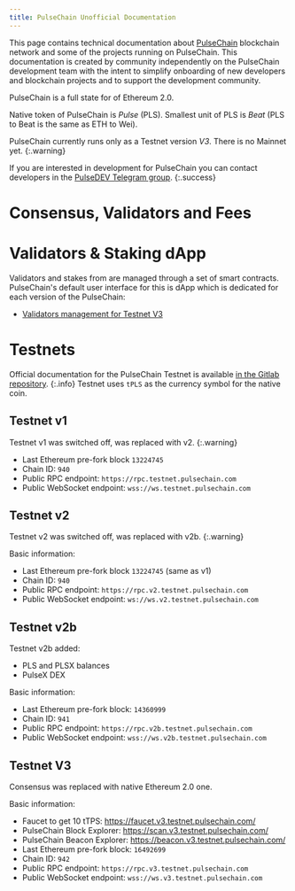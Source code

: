 ```yaml
---
title: PulseChain Unofficial Documentation
---
```


This page contains technical documentation about [PulseChain](https://www.pulsechain.com/) blockchain network and some of the projects running on PulseChain.
This documentation is created by community independently on the PulseChain development team with the intent to simplify onboarding of new developers and blockchain projects and to support the development community.


PulseChain is a full state for of Ethereum 2.0.

Native token of PulseChain is _Pulse_ (PLS). Smallest unit of PLS is _Beat_ (PLS to Beat is the same as ETH to Wei).

PulseChain currently runs only as a Testnet version *V3*. There is no Mainnet yet.
{:.warning}

If you are interested in development for PulseChain you can contact developers in the [PulseDEV Telegram group](https://t.me/PulseDEV).
{:.success}

# Consensus, Validators and Fees



# Validators & Staking dApp

Validators and stakes from are managed through a set of smart contracts. PulseChain's default user interface for this is dApp which is dedicated for each version of the PulseChain:
- [Validators management for Testnet V3](https://launchpad.v3.testnet.pulsechain.com/)

# Testnets

Official documentation for the PulseChain Testnet is available [in the Gitlab repository](https://gitlab.com/pulsechaincom/pulsechain-testnet).
{:.info}
Testnet uses `tPLS` as the currency symbol for the native coin.

## Testnet v1

Testnet v1 was switched off, was replaced with v2.
{:.warning}

- Last Ethereum pre-fork block `13224745`
- Chain ID: `940`
- Public RPC endpoint: `https://rpc.testnet.pulsechain.com`
- Public WebSocket endpoint: `wss://ws.testnet.pulsechain.com`

## Testnet v2

Testnet v2 was switched off, was replaced with v2b.
{:.warning}

Basic information:
- Last Ethereum pre-fork block `13224745` (same as v1)
- Chain ID: `940`
- Public RPC endpoint: `https://rpc.v2.testnet.pulsechain.com`
- Public WebSocket endpoint: `ws://ws.v2.testnet.pulsechain.com`

## Testnet v2b

Testnet v2b added:
- PLS and PLSX balances
- PulseX DEX

Basic information:
- Last Ethereum pre-fork block: `14360999`
- Chain ID: `941`
- Public RPC endpoint: `https://rpc.v2b.testnet.pulsechain.com`
- Public WebSocket endpoint: `wss://ws.v2b.testnet.pulsechain.com`

## Testnet V3

Consensus was replaced with native Ethereum 2.0 one.

Basic information:
- Faucet to get 10 tTPS: https://faucet.v3.testnet.pulsechain.com/
- PulseChain Block Explorer: https://scan.v3.testnet.pulsechain.com/
- PulseChain Beacon Explorer: https://beacon.v3.testnet.pulsechain.com/
- Last Ethereum pre-fork block: `16492699`
- Chain ID: `942`
- Public RPC endpoint: `https://rpc.v3.testnet.pulsechain.com`
- Public WebSocket endpoint: `wss://ws.v3.testnet.pulsechain.com`
